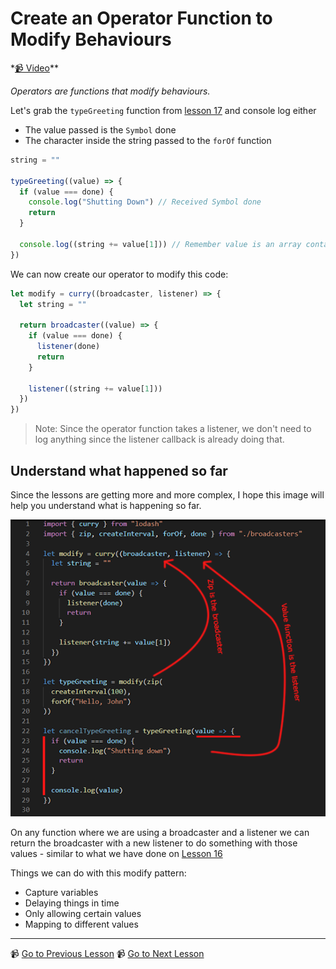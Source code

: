 # Create an Operator Function to Modify Behaviours

\*[📹 Video](https://egghead.io/lessons/egghead-create-an-operator-function-to-modify-behaviors)\*\*

_Operators are functions that modify behaviours._

Let's grab the `typeGreeting` function from [lesson 17](https://egghead.io/lessons/egghead-pass-an-array-to-a-callback-with-a-forof-function) and console log either

- The value passed is the `Symbol` done
- The character inside the string passed to the `forOf` function

```javascript
string = ""

typeGreeting((value) => {
  if (value === done) {
    console.log("Shutting Down") // Received Symbol done
    return
  }

  console.log((string += value[1])) // Remember value is an array containing [interval, character]
})
```

We can now create our operator to modify this code:

```javascript
let modify = curry((broadcaster, listener) => {
  let string = ""

  return broadcaster((value) => {
    if (value === done) {
      listener(done)
      return
    }

    listener((string += value[1]))
  })
})
```

> Note: Since the operator function takes a listener, we don't need to log anything since the listener callback is already doing that.

## Understand what happened so far

Since the lessons are getting more and more complex, I hope this image will help you understand what is happening so far.

![[19-operators.png]](../images/19-operators.png)

On any function where we are using a broadcaster and a listener we can return the broadcaster with a new listener to do something with those values - similar to what we have done on [Lesson 16](https://egghead.io/lessons/egghead-create-a-buffer-to-pair-values-together-with-zip)

Things we can do with this modify pattern:

- Capture variables
- Delaying things in time
- Only allowing certain values
- Mapping to different values

---

📹 [Go to Previous Lesson](https://egghead.io/lessons/egghead-pass-a-done-symbol-when-an-async-function-is-done)
📹 [Go to Next Lesson](https://egghead.io/lessons/egghead-transform-values-with-a-map-operator)
